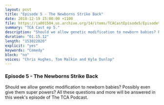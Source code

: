 ```yaml
---
layout: post
title: "Episode 5 - The Newborns Strike Back"
date: 2018-12-19 15:00:00 +1100
file: https://ia801504.us.archive.org/14/items/TCACastEpisode5/Episode%205.mp3
summary: "TCA Cast ep 5."
description: "Should we allow genetic modification to newborn babies? Possibly even give them super powers? All these questions and more will be answered in this week's episode of The TCA Podcast."
duration: "01.15.12"
length: "153022020"
explicit: "yes"
keywords: "Comedy"
block: "no"
voices: "Chris Hughes, Tom Malkin and Kyle Dunlop"
---
```


### Episode 5 - The Newborns Strike Back

Should we allow genetic modification to newborn babies? Possibly even give them super powers? All these questions and more will be answered in this week's episode of The TCA Podcast.
